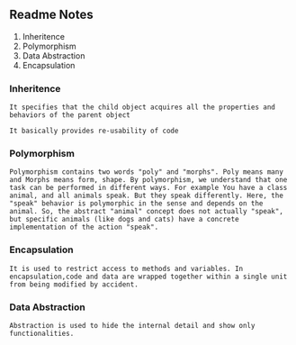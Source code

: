 ## Readme Notes

1. Inheritence
2. Polymorphism
3. Data Abstraction
4. Encapsulation


### Inheritence
```
It specifies that the child object acquires all the properties and behaviors of the parent object

It basically provides re-usability of code
```

### Polymorphism
```
Polymorphism contains two words "poly" and "morphs". Poly means many and Morphs means form, shape. By polymorphism, we understand that one task can be performed in different ways. For example You have a class animal, and all animals speak. But they speak differently. Here, the "speak" behavior is polymorphic in the sense and depends on the animal. So, the abstract "animal" concept does not actually "speak", but specific animals (like dogs and cats) have a concrete implementation of the action "speak".
```

### Encapsulation
```
It is used to restrict access to methods and variables. In encapsulation,code and data are wrapped together within a single unit from being modified by accident.
```

### Data Abstraction
```
Abstraction is used to hide the internal detail and show only functionalities.
```

